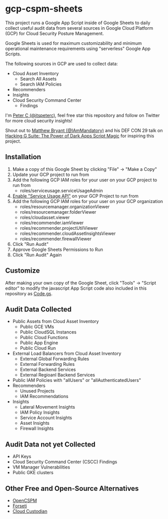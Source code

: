gcp-cspm-sheets
====

This project runs a Google App Script inside of Google Sheets to daily collect useful audit
data from several sources in Google Cloud Platform (GCP) for Cloud Security Posture Management.

Google Sheets is used for maximum customizability and minimum operational maintenance requirements
using "serverless" Google App Scripts.

The following sources in GCP are used to collect data:
* Cloud Asset Inventory
    * Search All Assets
    * Search IAM Policies
* Recommenders
* Insights
* Cloud Security Command Center
    * Findings

I'm [Peter C (@itspeterc)](https://twitter.com/itspeterc), feel free star this repository and follow on Twitter for more cloud security insights!

Shout out to [Matthew Bryant (@IAmMandatory)](https://twitter.com/IAmMandatory) and his DEF CON 29 talk on
[Hacking G Suite: The Power of Dark Apps Script Magic](https://www.youtube.com/watch?v=6AsVUS79gLw) for inspiring this project.

## Installation
1. Make a copy of this Google Sheet by clicking "File" -> "Make a Copy"
2. Update your GCP project to run from
3. Add the following GCP IAM roles for your user on your GCP project to run from
    * roles/serviceusage.serviceUsageAdmin
4. [Enable "Service Usage API"](https://console.cloud.google.com/apis/api/serviceusage.googleapis.com/overview) on your GCP Project to run from
5. Add the following GCP IAM roles for your user on your GCP organization
    * roles/resourcemanager.organizationViewer
    * roles/resourcemanager.folderViewer
    * roles/cloudasset.viewer
    * roles/recommender.iamViewer
    * roles/recommender.projectUtilViewer
    * roles/recommender.cloudAssetInsightsViewer
    * roles/recommender.firewallViewer
6. Click "Run Audit"
7. Approve Google Sheets Permissions to Run
8. Click "Run Audit" Again

## Customize
After making your own copy of the Google Sheet, click "Tools" -> "Script editor" to modify
the javascript App Script code also included in this repository as [Code.gs](Code.gs).

## Audit Data Collected
* Public Assets from Cloud Asset Inventory
    * Public GCE VMs
    * Public CloudSQL Instances
    * Public Cloud Functions
    * Public App Engine
    * Public Cloud Run
* External Load Balancers from Cloud Asset Inventory
    * External Global Forwarding Rules
    * External Forwarding Rules
    * External Backend Services
    * External Regioanl Backend Services
* Public IAM Policies with "allUsers" or "allAuthenticatedUsers"
* Recommenders
    * Unused Projects
    * IAM Recommendations
* Insights
    * Lateral Movement Insights
    * IAM Policy Insights
    * Service Account Insights
    * Asset Insights
    * Firewall Insights


## Audit Data not yet Collected
* API Keys
* Cloud Security Command Center (CSCC) Findings
* VM Manager Vulnerabilities
* Public GKE clusters

## Other Free and Open-Source Alternatives
* [OpenCSPM](https://github.com/OpenCSPM/opencspm)
* [Forseti](https://forsetisecurity.org)
* [Cloud Custodian](https://cloudcustodian.io)
